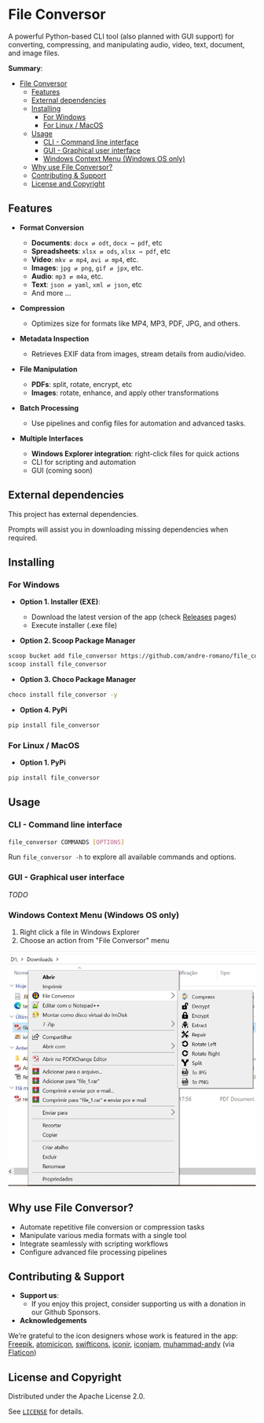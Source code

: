 <!-- [![Patreon](https://img.shields.io/badge/Patreon-Support-orange?logo=patreon)](https://www.patreon.com/andre-romano) -->

# File Conversor
A powerful Python-based CLI tool (also planned with GUI support) for converting, compressing, and manipulating audio, video, text, document, and image files.

**Summary**:
- [File Conversor](#file-conversor)
  - [Features](#features)
  - [External dependencies](#external-dependencies)
  - [Installing](#installing)
    - [For Windows](#for-windows)
    - [For Linux / MacOS](#for-linux--macos)
  - [Usage](#usage)
    - [CLI - Command line interface](#cli---command-line-interface)
    - [GUI - Graphical user interface](#gui---graphical-user-interface)
    - [Windows Context Menu (Windows OS only)](#windows-context-menu-windows-os-only)
  - [Why use File Conversor?](#why-use-file-conversor)
  - [Contributing \& Support](#contributing--support)
  - [License and Copyright](#license-and-copyright)

## Features

- **Format Conversion**
  - **Documents**: `docx ⇄ odt`, `docx → pdf`, etc
  - **Spreadsheets**: `xlsx ⇄ ods`, `xlsx → pdf`, etc
  - **Video**: `mkv ⇄ mp4`, `avi ⇄ mp4`, etc.
  - **Images**: `jpg ⇄ png`, `gif ⇄ jpx`, etc.
  - **Audio**: `mp3 ⇄ m4a`, etc.
  - **Text**: `json ⇄ yaml`, `xml ⇄ json`, etc
  - And more ...

- **Compression**  
  - Optimizes size for formats like MP4, MP3, PDF, JPG, and others.

- **Metadata Inspection**  
  - Retrieves EXIF data from images, stream details from audio/video.

- **File Manipulation**  
  - **PDFs**: split, rotate, encrypt, etc  
  - **Images**: rotate, enhance, and apply other transformations  

- **Batch Processing**  
  - Use pipelines and config files for automation and advanced tasks.

- **Multiple Interfaces**  
  - **Windows Explorer integration**: right-click files for quick actions
  - CLI for scripting and automation  
  - GUI (coming soon)  

## External dependencies

This project has external dependencies. 

Prompts will assist you in downloading missing dependencies when required.

## Installing

### For Windows

- **Option 1. Installer (EXE)**:
  - Download the latest version of the app (check [Releases](https://github.com/andre-romano/file_conversor/releases/) pages)
  - Execute installer (.exe file)

- **Option 2. Scoop Package Manager**
```bash
scoop bucket add file_conversor https://github.com/andre-romano/file_conversor
scoop install file_conversor
```

- **Option 3. Choco Package Manager**
```bash
choco install file_conversor -y
```

- **Option 4. PyPi**

```bash
pip install file_conversor
```

### For Linux / MacOS

- **Option 1. PyPi**

```bash
pip install file_conversor
```

## Usage

### CLI - Command line interface

```bash
file_conversor COMMANDS [OPTIONS]
```

Run ``file_conversor -h`` to explore all available commands and options.

### GUI - Graphical user interface

*TODO*

### Windows Context Menu (Windows OS only)

1. Right click a file in Windows Explorer
2. Choose an action from "File Conversor" menu
  
<img src="./readme/ctx_menu.jpg" width="600px">

## Why use File Conversor?

- Automate repetitive file conversion or compression tasks
- Manipulate various media formats with a single tool
- Integrate seamlessly with scripting workflows
- Configure advanced file processing pipelines

## Contributing & Support

- **Support us**:
  - If you enjoy this project, consider supporting us with a donation in our Github Sponsors.
- **Acknowledgements**

We’re grateful to the icon designers whose work is featured in the app: [Freepik](https://www.flaticon.com/authors/freepik), [atomicicon](https://www.flaticon.com/authors/atomicicon), [swifticons](https://www.flaticon.com/authors/swifticons), [iconir](https://www.flaticon.com/authors/iconir), [iconjam](https://www.flaticon.com/authors/iconjam), [muhammad-andy](https://www.flaticon.com/authors/muhammad-andy) (via [Flaticon](https://www.flaticon.com))

## License and Copyright

Distributed under the Apache License 2.0.

See [`LICENSE`](./LICENSE) for details.

